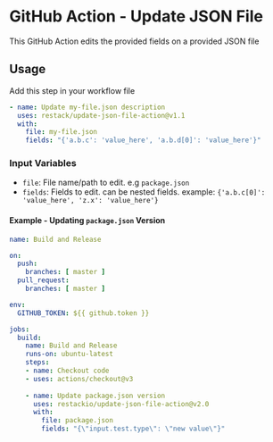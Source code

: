 # GitHub Action - Update JSON File
This GitHub Action edits the provided fields on a provided JSON file

## Usage

Add this step in your workflow file
```yaml
- name: Update my-file.json description
  uses: restack/update-json-file-action@v1.1
  with:
    file: my-file.json
    fields: "{'a.b.c': 'value_here', 'a.b.d[0]': 'value_here'}"
```

### Input Variables

- `file`: File name/path to edit. e.g `package.json`
- `fields`: Fields to edit. can be nested fields. example: `{'a.b.c[0]': 'value_here', 'z.x': 'value_here'}`


#### Example - Updating `package.json` Version

```yaml
name: Build and Release

on:
  push:
    branches: [ master ]
  pull_request:
    branches: [ master ]

env:
  GITHUB_TOKEN: ${{ github.token }}

jobs:
  build:
    name: Build and Release
    runs-on: ubuntu-latest
    steps:
    - name: Checkout code
    - uses: actions/checkout@v3
 
    - name: Update package.json version
      uses: restackio/update-json-file-action@v2.0
      with:
        file: package.json
        fields: "{\"input.test.type\": \"new value\"}"
```
